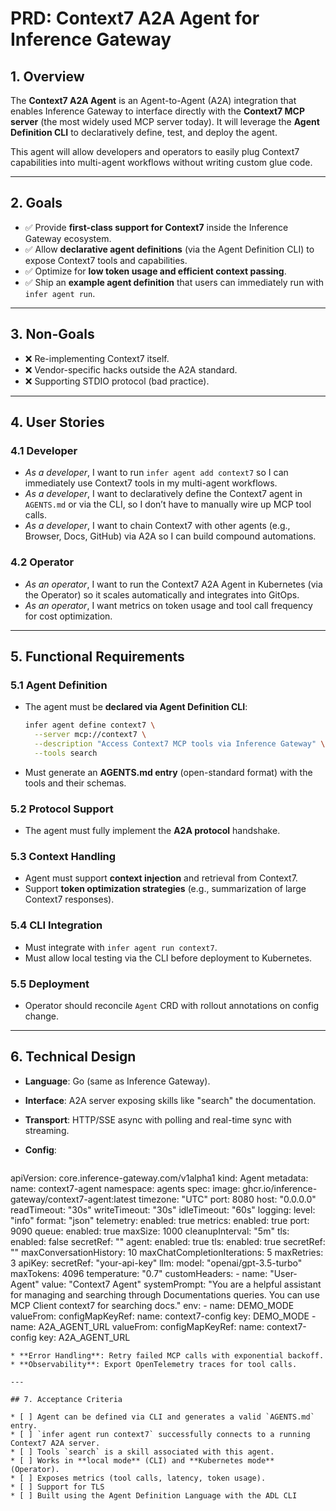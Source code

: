 # PRD: Context7 A2A Agent for Inference Gateway

## 1. Overview

The **Context7 A2A Agent** is an Agent-to-Agent (A2A) integration that enables Inference Gateway to interface directly with the **Context7 MCP server** (the most widely used MCP server today).
It will leverage the **Agent Definition CLI** to declaratively define, test, and deploy the agent.

This agent will allow developers and operators to easily plug Context7 capabilities into multi-agent workflows without writing custom glue code.

---

## 2. Goals

* ✅ Provide **first-class support for Context7** inside the Inference Gateway ecosystem.
* ✅ Allow **declarative agent definitions** (via the Agent Definition CLI) to expose Context7 tools and capabilities.
* ✅ Optimize for **low token usage and efficient context passing**.
* ✅ Ship an **example agent definition** that users can immediately run with `infer agent run`.

---

## 3. Non-Goals

* ❌ Re-implementing Context7 itself.
* ❌ Vendor-specific hacks outside the A2A standard.
* ❌ Supporting STDIO protocol (bad practice).

---

## 4. User Stories

### 4.1 Developer

* *As a developer*, I want to run `infer agent add context7` so I can immediately use Context7 tools in my multi-agent workflows.
* *As a developer*, I want to declaratively define the Context7 agent in `AGENTS.md` or via the CLI, so I don’t have to manually wire up MCP tool calls.
* *As a developer*, I want to chain Context7 with other agents (e.g., Browser, Docs, GitHub) via A2A so I can build compound automations.

### 4.2 Operator

* *As an operator*, I want to run the Context7 A2A Agent in Kubernetes (via the Operator) so it scales automatically and integrates into GitOps.
* *As an operator*, I want metrics on token usage and tool call frequency for cost optimization.

---

## 5. Functional Requirements

### 5.1 Agent Definition

* The agent must be **declared via Agent Definition CLI**:

  ```bash
  infer agent define context7 \
    --server mcp://context7 \
    --description "Access Context7 MCP tools via Inference Gateway" \
    --tools search
  ```
* Must generate an **AGENTS.md entry** (open-standard format) with the tools and their schemas.

### 5.2 Protocol Support

* The agent must fully implement the **A2A protocol** handshake.

### 5.3 Context Handling

* Agent must support **context injection** and retrieval from Context7.
* Support **token optimization strategies** (e.g., summarization of large Context7 responses).

### 5.4 CLI Integration

* Must integrate with `infer agent run context7`.
* Must allow local testing via the CLI before deployment to Kubernetes.

### 5.5 Deployment

* Operator should reconcile `Agent` CRD with rollout annotations on config change.

---

## 6. Technical Design

* **Language**: Go (same as Inference Gateway).
* **Interface**: A2A server exposing skills like "search" the documentation.
* **Transport**: HTTP/SSE async with polling and real-time sync with streaming.
* **Config**:

  ```yaml
apiVersion: core.inference-gateway.com/v1alpha1
kind: Agent
metadata:
  name: context7-agent
  namespace: agents
spec:
  image: ghcr.io/inference-gateway/context7-agent:latest
  timezone: "UTC"
  port: 8080
  host: "0.0.0.0"
  readTimeout: "30s"
  writeTimeout: "30s"
  idleTimeout: "60s"
  logging:
    level: "info"
    format: "json"
  telemetry:
    enabled: true
    metrics:
      enabled: true
      port: 9090
  queue:
    enabled: true
    maxSize: 1000
    cleanupInterval: "5m"
  tls:
    enabled: false
    secretRef: ""
  agent:
    enabled: true
    tls:
      enabled: true
      secretRef: ""
    maxConversationHistory: 10
    maxChatCompletionIterations: 5
    maxRetries: 3
    apiKey:
      secretRef: "your-api-key"
    llm:
      model: "openai/gpt-3.5-turbo"
      maxTokens: 4096
      temperature: "0.7"
      customHeaders:
        - name: "User-Agent"
          value: "Context7 Agent"
      systemPrompt: "You are a helpful assistant for managing and searching through Documentations queries. You can use MCP Client context7 for searching docs."
  env:
    - name: DEMO_MODE
      valueFrom:
        configMapKeyRef:
          name: context7-config
          key: DEMO_MODE
    - name: A2A_AGENT_URL
      valueFrom:
        configMapKeyRef:
          name: context7-config
          key: A2A_AGENT_URL
  ```
* **Error Handling**: Retry failed MCP calls with exponential backoff.
* **Observability**: Export OpenTelemetry traces for tool calls.

---

## 7. Acceptance Criteria

* [ ] Agent can be defined via CLI and generates a valid `AGENTS.md` entry.
* [ ] `infer agent run context7` successfully connects to a running Context7 A2A server.
* [ ] Tools `search` is a skill associated with this agent.
* [ ] Works in **local mode** (CLI) and **Kubernetes mode** (Operator).
* [ ] Exposes metrics (tool calls, latency, token usage).
* [ ] Support for TLS
* [ ] Built using the Agent Definition Language with the ADL CLI
